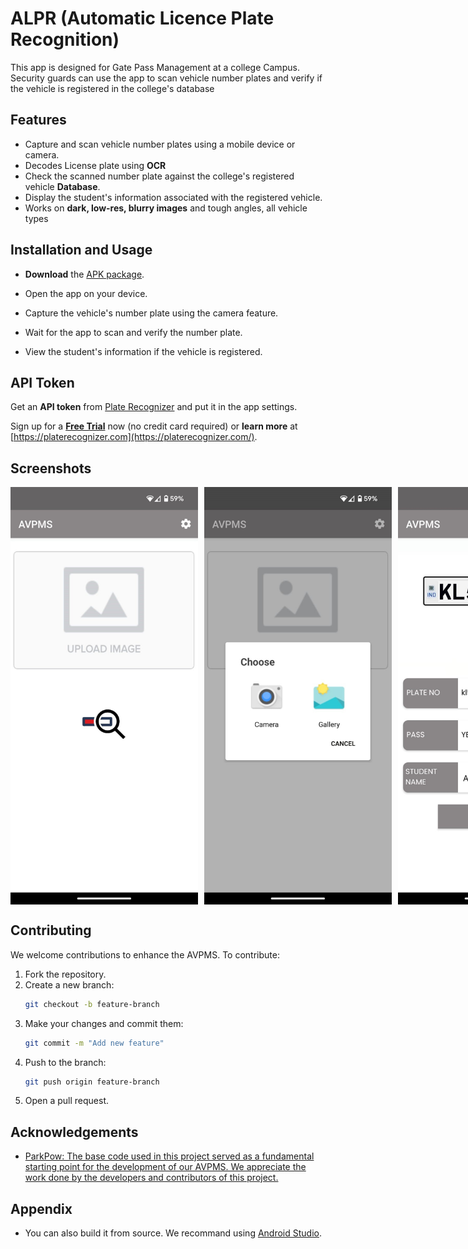 
# ALPR (Automatic Licence Plate Recognition)

This app is designed for Gate Pass Management at a college Campus. Security guards can use the app to scan vehicle number plates and verify if the vehicle is registered in the college's database


## Features
- Capture and scan vehicle number plates using a mobile device or camera.
- Decodes License plate using **OCR**
- Check the scanned number plate against the college's registered vehicle **Database**.
- Display the student's information associated with the registered vehicle.
- Works on **dark, low-res, blurry images** and tough angles, all vehicle types

## Installation and Usage

- **Download** the [APK package](https://github.com/Meghhaah/AVPMS/releases/tag/v1.0).

- Open the app on your device.
- Capture the vehicle's number plate using the camera feature.
- Wait for the app to scan and verify the number plate.
- View the student's information if the vehicle is registered.

## API Token

Get an **API token** from [Plate Recognizer](https://platerecognizer.com/) and put it in the app settings.

Sign up for a [**Free Trial**](https://app.platerecognizer.com/accounts/signup/?utm_source=github&amp;utm_medium=website) now (no credit card required) or **learn more** at [https://platerecognizer.com](https://platerecognizer.com/).

## Screenshots
<div style="display: flex; justify-content: space-between;">
  <img src="assets/Screenshot1.jpg" width="300" alt="1" style="margin-right: 10px;"/>
  <img src="assets/Screenshot2.jpg" width="300" alt="2" style="margin-right: 10px;"/>
  <img src="assets/Screenshot3.jpg" width="300" alt="3"/>
</div>

## Contributing
We welcome contributions to enhance the AVPMS. To contribute:
1. Fork the repository.
2. Create a new branch:
    ```bash
    git checkout -b feature-branch
    ```
3. Make your changes and commit them:
    ```bash
    git commit -m "Add new feature"
    ```
4. Push to the branch:
    ```bash
    git push origin feature-branch
    ```
5. Open a pull request.

## Acknowledgements

 - [ParkPow: The base code used in this project served as a fundamental starting point for the development of our AVPMS. We appreciate the work done by the developers and contributors of this project.](https://github.com/parkpow/alpr-anpr-android)

## Appendix
- You can also build it from source. We recommand using [Android Studio](https://developer.android.com/studio).
